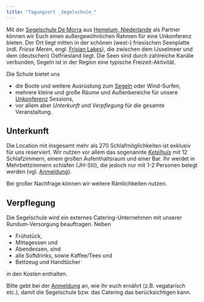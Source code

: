 ```yaml
---
title: "Tagungsort _Segelschule_"
---
```


Mit der [Segelschule De Morra](https://zeilschooldemorra.nl/) aus [Hemelum, Niederlande](../an+abreise/) als Partner können wir Euch einen außergewöhnlichen Rahmen für eine Unkonferenz bieten.
Der Ort liegt mitten in der schönen (west-) friesischen Seenplatte (ndl. _Friese Meren_, engl. [Frisian Lakes](https://en.wikipedia.org/wiki/Frisian_Lakes)), die zwischen dem IJsselmeer und dem (deutschen) Ostfriesland liegt.
Die Seen sind durch zahlreiche Kanäle verbunden, Segeln ist in der Region eine typische Freizeit-Aktivität.

Die Schule bietet uns 

* die Boote und weitere Ausrüstung zum [Segeln](../segeln/#segeln) oder Wind-Surfen,
* mehrere kleine und große Räume und Außenbereiche für unsere [Unkonferenz](../unkonferenz) Sessions,
* vor allem aber _Unterkunft_ und _Verpflegung_ für die gesamte Veranstaltung.

## Unterkunft

Die Location mit insgesamt mehr als 270 Schlafmöglichkeiten ist exklusiv für uns reserviert.
Wir nutzen vor allem das sogenannte _[Ketelhuis](https://groepsaccommodatiedemorra.nl/portfolio/ketelhuis/)_ mit 12 Schlafzimmern, einem großen Aufenthaltsraum und einer Bar.
Ihr werdet in Mehrbettzimmern schlafen (JH-Stil), die jedoch nur mit 1-2 Personen belegt werden (vgl. [Anmeldung](../anmeldung/)).

Bei großer Nachfrage können wir weitere Rämlichkeiten nutzen.

## Verpflegung

Die Segelschule wird ein externes Catering-Unternehmen mit unserer Rundum-Versorgung beauftragen.
Neben

* Frühstück,
* Mittagessen und 
* Abendessen, sind
* alle Softdrinks, sowie Kaffee/Tees und 
* Bettzeug und Handtücher

in den Kosten enthalten.

Bitte gebt bei der [Anmeldung](../anmeldung/) an, wie ihr euch ernährt (z.B. vegatarisch etc.), damit die Segelschule bzw. das Catering das berücksichtigen kann.
